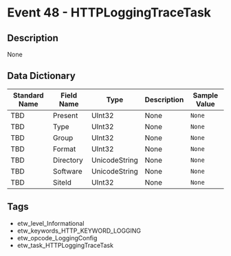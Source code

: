 # Event 48 - HTTPLoggingTraceTask

## Description
None

## Data Dictionary
|Standard Name|Field Name|Type|Description|Sample Value|
|---|---|---|---|---|
|TBD|Present|UInt32|None|`None`|
|TBD|Type|UInt32|None|`None`|
|TBD|Group|UInt32|None|`None`|
|TBD|Format|UInt32|None|`None`|
|TBD|Directory|UnicodeString|None|`None`|
|TBD|Software|UnicodeString|None|`None`|
|TBD|SiteId|UInt32|None|`None`|

## Tags
* etw_level_Informational
* etw_keywords_HTTP_KEYWORD_LOGGING
* etw_opcode_LoggingConfig
* etw_task_HTTPLoggingTraceTask